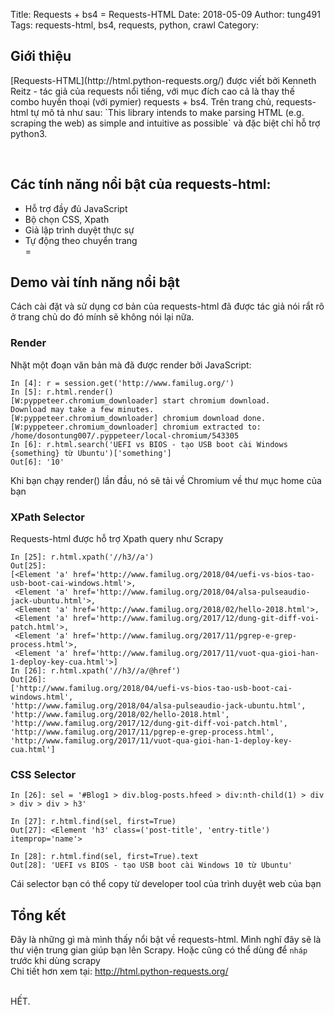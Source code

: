 Title: Requests + bs4 = Requests-HTML
Date: 2018-05-09
Author: tung491
Tags: requests-html, bs4, requests, python, crawl
Category:
## Giới thiệu
<p> [Requests-HTML](http://html.python-requests.org/) được viết bởi Kenneth Reitz - tác giả của requests nổi tiếng, với mục đích cao cả là thay thế combo huyền thoại (với pymier) requests + bs4.  Trên trang chủ, requests-html tự mô tả như sau: `This library intends to make parsing HTML (e.g. scraping the web) as simple and intuitive as possible` và đặc biệt chỉ hỗ trợ python3.</p>
<br>

## Các tính năng nổi bật của requests-html:
<ul>
<li>Hỗ trợ đầy đủ JavaScript</li>
<li>Bộ chọn CSS, Xpath </li>
<li>Giả lập trình duyệt thực sự</li>
<li>Tự động theo chuyển trang</li>=
</ul>

## Demo vài tính năng nổi bật
Cách cài đặt và sử dụng cơ bản của requests-html đã được tác giả nói rẩt rõ ở trang chủ do đó mính sẽ không nói lại nữa.

### Render
 Nhặt một đoạn văn bản mà đã được render bởi JavaScript:

```
In [4]: r = session.get('http://www.familug.org/')
In [5]: r.html.render()
[W:pyppeteer.chromium_downloader] start chromium download.
Download may take a few minutes.
[W:pyppeteer.chromium_downloader] chromium download done.
[W:pyppeteer.chromium_downloader] chromium extracted to: /home/dosontung007/.pyppeteer/local-chromium/543305
In [6]: r.html.search('UEFI vs BIOS - tạo USB boot cài Windows {something} từ Ubuntu')['something']
Out[6]: '10'
```

<p>Khi bạn chạy render() lần đầu, nó sẽ tải về  Chromium về thư mục home của bạn</p>

### XPath Selector
 Requests-html được hỗ trợ Xpath query như Scrapy

```
In [25]: r.html.xpath('//h3//a')
Out[25]:
[<Element 'a' href='http://www.familug.org/2018/04/uefi-vs-bios-tao-usb-boot-cai-windows.html'>,
 <Element 'a' href='http://www.familug.org/2018/04/alsa-pulseaudio-jack-ubuntu.html'>,
 <Element 'a' href='http://www.familug.org/2018/02/hello-2018.html'>,
 <Element 'a' href='http://www.familug.org/2017/12/dung-git-diff-voi-patch.html'>,
 <Element 'a' href='http://www.familug.org/2017/11/pgrep-e-grep-process.html'>,
 <Element 'a' href='http://www.familug.org/2017/11/vuot-qua-gioi-han-1-deploy-key-cua.html'>]
In [26]: r.html.xpath('//h3//a/@href')
Out[26]:
['http://www.familug.org/2018/04/uefi-vs-bios-tao-usb-boot-cai-windows.html',
'http://www.familug.org/2018/04/alsa-pulseaudio-jack-ubuntu.html',
'http://www.familug.org/2018/02/hello-2018.html',
'http://www.familug.org/2017/12/dung-git-diff-voi-patch.html',
'http://www.familug.org/2017/11/pgrep-e-grep-process.html',
'http://www.familug.org/2017/11/vuot-qua-gioi-han-1-deploy-key-cua.html']
```

### CSS Selector
```
In [26]: sel = '#Blog1 > div.blog-posts.hfeed > div:nth-child(1) > div > div > div > h3'

In [27]: r.html.find(sel, first=True)
Out[27]: <Element 'h3' class=('post-title', 'entry-title') itemprop='name'>

In [28]: r.html.find(sel, first=True).text
Out[28]: 'UEFI vs BIOS - tạo USB boot cài Windows 10 từ Ubuntu'
```
 Cái selector bạn có thể copy từ developer tool của trình duyệt web của bạn


## Tổng kết
Đây là những gì mà mình thấy nổi bật về requests-html. Mình nghĩ đây sẽ là thư viện trung gian giúp bạn lên Scrapy. Hoặc cũng có thể dùng để `nháp` trước khi dùng scrapy<br>
Chi tiết hơn xem tại: http://html.python-requests.org/

<br>
HẾT.
